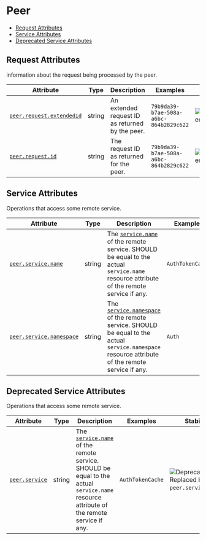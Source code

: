 <!-- NOTE: THIS FILE IS AUTOGENERATED. DO NOT EDIT BY HAND. -->
<!-- see templates/registry/markdown/attribute_namespace.md.j2 -->

# Peer

- [Request Attributes](#request-attributes)
- [Service Attributes](#service-attributes)
- [Deprecated Service Attributes](#deprecated-service-attributes)

## Request Attributes

information about the request being processed by the peer.

| Attribute | Type | Description | Examples | Stability |
|---|---|---|---|---|
| <a id="peer-request-extendedid" href="#peer-request-extendedid">`peer.request.extendedid`</a> | string | An extended request ID as returned by the peer. | `79b9da39-b7ae-508a-a6bc-864b2829c622` | ![Development](https://img.shields.io/badge/-development-blue) |
| <a id="peer-request-id" href="#peer-request-id">`peer.request.id`</a> | string | The request ID as returned for the peer. | `79b9da39-b7ae-508a-a6bc-864b2829c622` | ![Development](https://img.shields.io/badge/-development-blue) |

## Service Attributes

Operations that access some remote service.

| Attribute | Type | Description | Examples | Stability |
|---|---|---|---|---|
| <a id="peer-service-name" href="#peer-service-name">`peer.service.name`</a> | string | The [`service.name`](/docs/resource/README.md#service) of the remote service. SHOULD be equal to the actual `service.name` resource attribute of the remote service if any. | `AuthTokenCache` | ![Development](https://img.shields.io/badge/-development-blue) |
| <a id="peer-service-namespace" href="#peer-service-namespace">`peer.service.namespace`</a> | string | The [`service.namespace`](/docs/resource/README.md#service) of the remote service. SHOULD be equal to the actual `service.namespace` resource attribute of the remote service if any. | `Auth` | ![Development](https://img.shields.io/badge/-development-blue) |

## Deprecated Service Attributes

Operations that access some remote service.

| Attribute | Type | Description | Examples | Stability |
|---|---|---|---|---|
| <a id="peer-service" href="#peer-service">`peer.service`</a> | string | The [`service.name`](/docs/resource/README.md#service) of the remote service. SHOULD be equal to the actual `service.name` resource attribute of the remote service if any. | `AuthTokenCache` | ![Deprecated](https://img.shields.io/badge/-deprecated-red)<br>Replaced by `peer.service.name`. |
